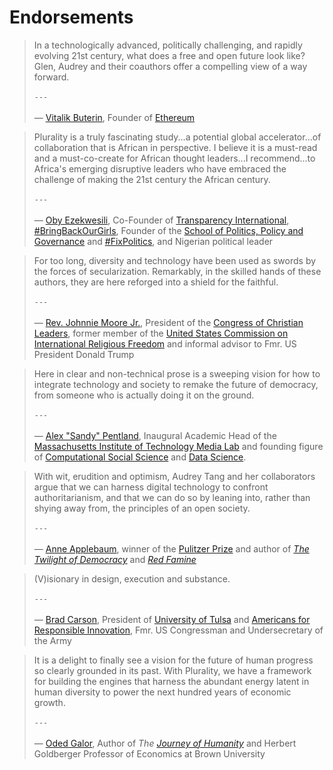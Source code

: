 # Endorsements

>

>

> In a technologically advanced, politically challenging, and rapidly evolving 21st century, what does a free and open future look like? Glen, Audrey and their coauthors offer a compelling view of a way forward.<br></br>
`---`<br></br>
— [Vitalik Buterin](https://en.wikipedia.org/wiki/Vitalik_Buterin), Founder of [Ethereum](https://ethereum.org/en/)


> Plurality is a truly fascinating study...a potential global accelerator...of collaboration that is African in perspective.  I believe it is a must-read and a must-co-create for African thought leaders...I recommend...to Africa's emerging disruptive leaders who have embraced the challenge of making the 21st century the African century.<br></br>
`---`<br></br>
— [Oby Ezekwesili](https://en.wikipedia.org/wiki/Oby_Ezekwesili), Co-Founder of [Transparency International](https://www.transparency.org/en), [#BringBackOurGirls](https://bringbackourgirls.ng/), Founder of the [School of Politics, Policy and Governance](https://thesppg.org/our-program/) and [#FixPolitics](https://www.fixpolitics.org/), and Nigerian political leader   

> For too long, diversity and technology have been used as swords by the forces of secularization.  Remarkably, in the skilled hands of these authors, they are here reforged into a shield for the faithful.<br></br>
`---`<br></br>
— [Rev. Johnnie Moore Jr.](https://en.wikipedia.org/wiki/Johnnie_Moore_Jr.), President of the [Congress of Christian Leaders](https://congressofchristianleaders.com/), former member of the [United States Commission on International Religious Freedom](https://en.wikipedia.org/wiki/United_States_Commission_on_International_Religious_Freedom) and informal advisor to Fmr. US President Donald Trump

> Here in clear and non-technical prose is a sweeping vision for how to integrate technology and society to remake the future of democracy, from someone who is actually doing it on the ground.<br></br>
`---`<br></br>
— [Alex "Sandy" Pentland](https://en.wikipedia.org/wiki/Alex_Pentland), Inaugural Academic Head of the [Massachusetts Institute of Technology Media Lab](https://en.wikipedia.org/wiki/MIT_Media_Lab) and founding figure of [Computational Social Science](https://en.wikipedia.org/wiki/Computational_social_science) and [Data Science](https://en.wikipedia.org/wiki/Data_science).

> With wit, erudition and optimism, Audrey Tang and her collaborators argue that we can harness digital technology to confront authoritarianism, and that we can do so by leaning into, rather than shying away from, the principles of an open society.<br></br>
`---`<br></br>
— [Anne Applebaum](https://en.wikipedia.org/wiki/Anne_Applebaum), winner of the [Pulitzer Prize](https://www.pulitzer.org/winners/anne-applebaum) and author of [*The Twilight of Democracy*](https://www.penguinrandomhouse.com/books/621076/twilight-of-democracy-by-anne-applebaum/) and [*Red Famine*](https://www.penguinrandomhouse.com/books/236713/red-famine-by-anne-applebaum/)

> (V)isionary in design, execution and substance.<br></br>
`---`<br></br>
— [Brad Carson](https://en.wikipedia.org/wiki/Brad_Carson), President of [University of Tulsa](https://utulsa.edu/) and [Americans for Responsible Innovation](https://responsibleinnovation.org/), Fmr. US Congressman and Undersecretary of the Army

> It is a delight to finally see a vision for the future of human progress so clearly grounded in its past.  With Plurality, we have a  framework for building the engines that harness the abundant energy latent in human diversity to power the next hundred years of economic growth.<br></br> 
`---`<br></br>
— [Oded Galor](https://www.odedgalor.com/), Author of *The [Journey of Humanity](https://www.odedgalor.com/copy-of-unified-growth-theory)* and Herbert Goldberger Professor of Economics at Brown University

​